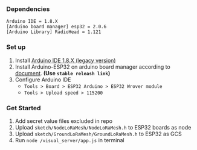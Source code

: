 







### Dependencies
```
Arduino IDE = 1.8.X
[Arduino board manager] esp32 = 2.0.6
[Arduino Library] RadioHead = 1.121

```


### Set up
1. Install [Arduino IDE 1.8.X (legacy version)](https://www.arduino.cc/en/software)
2. Install Arduino-ESP32 on arduino board manager according to [document](https://docs.espressif.com/projects/arduino-esp32/en/latest/installing.html#installing-using-arduino-ide). **(Use `stable releash link`)**
3. Configure Arduino IDE
    - ```Tools > Board > ESP32 Arduino > ESP32 Wrover module```
    - ```Tools > Upload speed > 115200```



### Get Started
1. Add secret value files excluded in repo
2. Upload `sketch/NodeLoRaMesh/NodeLoRaMesh.h` to ESP32 boards as node
3. Upload `sketch/GroundLoRaMesh/GroundLoRaMesh.h` to ESP32 as GCS
4. Run `node /visual_server/app.js` in terminal